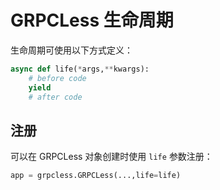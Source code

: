 # GRPCLess 生命周期

生命周期可使用以下方式定义：

```python
async def life(*args,**kwargs):
    # before code
    yield
    # after code
```

## 注册

可以在 GRPCLess 对象创建时使用 `life` 参数注册：

```python
app = grpcless.GRPCLess(...,life=life)
```
